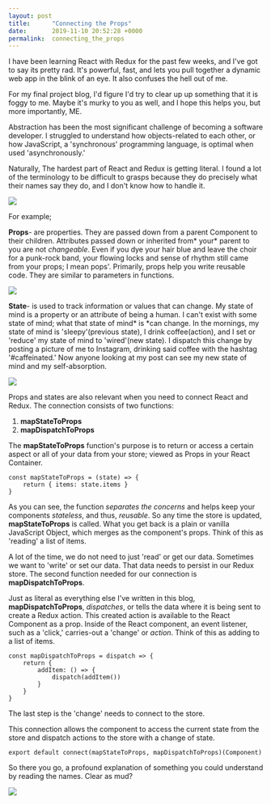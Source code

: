 ```yaml
---
layout: post
title:      "Connecting the Props"
date:       2019-11-10 20:52:28 +0000
permalink:  connecting_the_props
---
```



I have been learning React with Redux for the past few weeks, and I've got to say its pretty rad. It's powerful, fast, and lets you pull together a dynamic web app in the blink of an eye. It also confuses the hell out of me. 

For my final project blog, I'd figure I'd try to clear up up something that it is foggy to me. Maybe it's murky to you as well, and I hope this helps you, but more importantly, ME. 

Abstraction has been the most significant challenge of becoming a software developer. I struggled to understand how objects-related to each other, or how JavaScript, a 'synchronous' programming language, is optimal when used 'asynchronously.'   

Naturally, The hardest part of React and Redux is getting literal. I found a lot of the terminology to be difficult to grasps because they do precisely what their names say they do, and I don't know how to handle it.


![](https://media.giphy.com/media/9sVP2K0yYM6J2/giphy.gif)

For example;

**Props**- are properties. They are passed down from a parent Component to their children. Attributes passed down or inherited from* your* parent to you are not *changeable*. Even if you dye your hair blue and leave the choir for a punk-rock band, your flowing locks and sense of rhythm still came from your props; I mean pops'. Primarily, props help you write reusable code. They are similar to parameters in functions.

![](http://giphygifs.s3.amazonaws.com/media/gu8IhIriagKUo/giphy.gif)

**State**- is used to track information or values that can change. My state of mind is a property or an attribute of being a human. I can't exist with some state of mind; what that state of mind* is *can change. In the mornings, my state of mind is 'sleepy'(previous state), I drink coffee(action), and I set or 'reduce' my state of mind to 'wired'(new state). I dispatch this change by posting a picture of me to Instagram, drinking said coffee with the hashtag '#caffeinated.' Now anyone looking at my post can see my new state of mind and my self-absorption. 

![](https://media.giphy.com/media/3RID97HU3TxEk/giphy.gif)

Props and states are also relevant when you need to connect React and Redux.  The connection consists of two functions:

1. **mapStateToProps**
2. **mapDispatchToProps**


The **mapStateToProps** function's purpose is to return or access a certain aspect or all of your data from your store; viewed as Props in your React Container.

```
const mapStateToProps = (state) => {
    return { items: state.items }
}
```

As you can see, the function *separates the concerns* and helps keep your components *stateless*, and thus, *reusable*. So any time the store is updated, **mapStateToProps** is called. What you get back is a plain or vanilla JavaScript Object, which merges as the component's props.
Think of this as 'reading' a list of items. 


A lot of the time, we do not need to just 'read' or get our data. Sometimes we want to 'write' or set our data. That data needs to persist in our Redux store.  The second function needed for our connection is **mapDispatchToProps**.

Just as literal as everything else I've written in this blog, **mapDispatchToProps**,  *dispatches*, or tells the data where it is being sent to create a Redux action.  This created action is available to the React Component as a prop. Inside of the React component, an event listener, such as a 'click,' carries-out a 'change' or *action*. Think of this as adding to a list of items.

```
const mapDispatchToProps = dispatch => {
    return {
        addItem: () => {
            dispatch(addItem())
        }
    }
}
```

The last step is the 'change' needs to connect to the store. 

This connection allows the component to access the current state from the store and dispatch actions to the store with a change of state.


```
export default connect(mapStateToProps, mapDispatchToProps)(Component)
```


So there you go, a profound explanation of something you could understand by reading the names. Clear as mud?

![](https://media.giphy.com/media/tU6XeiHpmBNXq/giphy.gif)

